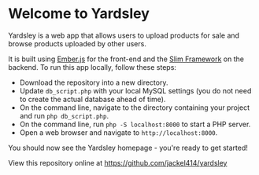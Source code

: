 # Welcome to Yardsley

Yardsley is a web app that allows users to upload products for sale and browse products uploaded by other users.

It is built using [Ember.js](http://emberjs.com/) for the front-end and the [Slim Framework](http://www.slimframework.com/) on the backend. To run this app locally, follow these steps:

* Download the repository into a new directory.
* Update `db_script.php` with your local MySQL settings (you do not need to create the actual database ahead of time).
* On the command line, navigate to the directory containing your project and run `php db_script.php`.
* On the command line, run `php -S localhost:8000` to start a PHP server.
* Open a web browser and navigate to `http://localhost:8000`.

You should now see the Yardsley homepage - you're ready to get started!

View this repository online at https://github.com/jackel414/yardsley